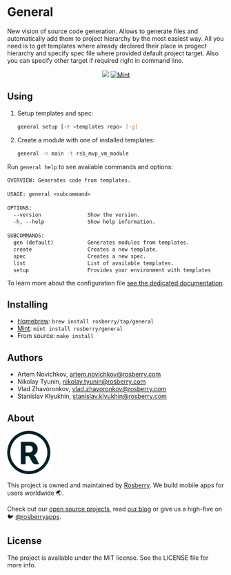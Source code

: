 # General
New vision of source code generation. Allows to generate files and automatically add them to project hierarchy by the most easiest way. All you need is to get templates where already declared their place in progect hierarchy and specify spec file where provided default project target. Also you can specify other target if required right in command line.

<p align="center">
    <img src="https://img.shields.io/badge/Swift-5.2-orange.svg" />
    <a href="https://github.com/yonaskolb/Mint">
          <img src="https://img.shields.io/badge/mint-compatible-brightgreen.svg?style=flat" alt="Mint" />
    </a>
</p>

## Using

1. Setup templates and spec: 

	```bash
	general setup [-r <templates repo> [-g]
	```
3. Create a module with one of installed templates:

   ```bash
   general -n main -t rsb_mvp_vm_module
   ```

Run `general help` to see available commands and options:

```
OVERVIEW: Generates code from templates.

USAGE: general <subcommand>

OPTIONS:
  --version               Show the version.
  -h, --help              Show help information.

SUBCOMMANDS:
  gen (default)           Generates modules from templates.
  create                  Creates a new template.
  spec                    Creates a new spec.
  list                    List of available templates.
  setup                   Provides your environment with templates
```

To learn more about the configuration file [see the dedicated documentation](/Documentation/GeneralSpec.md).

## Installing
- [Homebrew](https://brew.sh): `brew install rosberry/tap/general`
- [Mint](https://github.com/yonaskolb/Mint): `mint install rosberry/general`
- From source: `make install`


## Authors

* Artem Novichkov, artem.novichkov@rosberry.com
* Nikolay Tyunin, nikolay.tyunin@rosberry.com
* Vlad Zhavoronkov, vlad.zhavoronkov@rosberry.com
* Stanislav Klyukhin, stanislav.klyukhin@rosberry.com

## About

<img src="https://github.com/rosberry/Foundation/blob/master/Assets/full_logo.png?raw=true" height="100" />

This project is owned and maintained by [Rosberry](http://rosberry.com). We build mobile apps for users worldwide 🌏.

Check out our [open source projects](https://github.com/rosberry), read [our blog](https://medium.com/@Rosberry) or give us a high-five on 🐦 [@rosberryapps](http://twitter.com/RosberryApps).

## License

The project is available under the MIT license. See the LICENSE file for more info.
